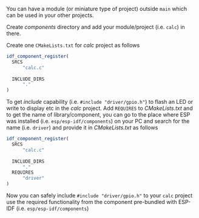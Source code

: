 You can have a module (or miniature type of project) outside `main` which can be used in your other projects.      
     
Create _components_ directory and add your module/project (i.e. `calc`) in there.  

Create one `CMakeLists.txt` for _calc_ project as follows    
```cmake
idf_component_register(
  SRCS 
      "calc.c"
                    
  INCLUDE_DIRS 
      "."
)      
```      
     
To get _include_ capability (i.e. `#include "driver/gpio.h"`) to flash an LED or write to display etc in the _calc_ project. Add `REQUIRES` to _CMakeLists.txt_ and to get the name of library/component, you can go to the place where ESP was installed (i.e. `esp/esp-idf/components`) on your PC and search for the name (i.e. `driver`) and provide it in _CMakeLists.txt_ as follows     
```cmake
idf_component_register(
  SRCS 
      "calc.c"
                    
  INCLUDE_DIRS 
      "."
  REQUIRES
      "driver" 
)                   
```      
     
Now you can safely include `#include "driver/gpio.h"` to your `calc` project use the required functionality from the component pre-bundled with ESP-IDF (i.e. `esp/esp-idf/components`)     